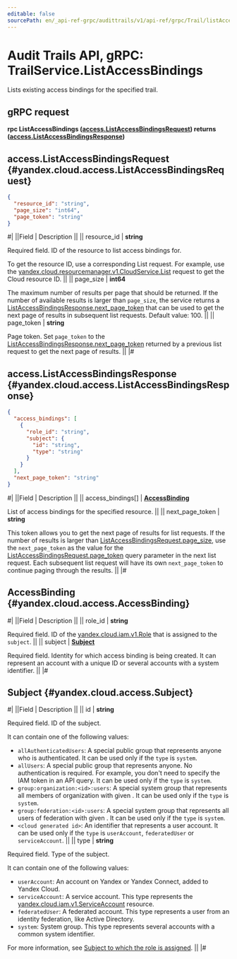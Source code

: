 ```yaml
---
editable: false
sourcePath: en/_api-ref-grpc/audittrails/v1/api-ref/grpc/Trail/listAccessBindings.md
---
```


# Audit Trails API, gRPC: TrailService.ListAccessBindings

Lists existing access bindings for the specified trail.

## gRPC request

**rpc ListAccessBindings ([access.ListAccessBindingsRequest](#yandex.cloud.access.ListAccessBindingsRequest)) returns ([access.ListAccessBindingsResponse](#yandex.cloud.access.ListAccessBindingsResponse))**

## access.ListAccessBindingsRequest {#yandex.cloud.access.ListAccessBindingsRequest}

```json
{
  "resource_id": "string",
  "page_size": "int64",
  "page_token": "string"
}
```

#|
||Field | Description ||
|| resource_id | **string**

Required field. ID of the resource to list access bindings for.

To get the resource ID, use a corresponding List request.
For example, use the [yandex.cloud.resourcemanager.v1.CloudService.List](/docs/resource-manager/api-ref/grpc/Cloud/list#List) request to get the Cloud resource ID. ||
|| page_size | **int64**

The maximum number of results per page that should be returned. If the number of available
results is larger than `page_size`,
the service returns a [ListAccessBindingsResponse.next_page_token](#yandex.cloud.access.ListAccessBindingsResponse)
that can be used to get the next page of results in subsequent list requests.
Default value: 100. ||
|| page_token | **string**

Page token. Set `page_token`
to the [ListAccessBindingsResponse.next_page_token](#yandex.cloud.access.ListAccessBindingsResponse)
returned by a previous list request to get the next page of results. ||
|#

## access.ListAccessBindingsResponse {#yandex.cloud.access.ListAccessBindingsResponse}

```json
{
  "access_bindings": [
    {
      "role_id": "string",
      "subject": {
        "id": "string",
        "type": "string"
      }
    }
  ],
  "next_page_token": "string"
}
```

#|
||Field | Description ||
|| access_bindings[] | **[AccessBinding](#yandex.cloud.access.AccessBinding)**

List of access bindings for the specified resource. ||
|| next_page_token | **string**

This token allows you to get the next page of results for list requests. If the number of results
is larger than [ListAccessBindingsRequest.page_size](#yandex.cloud.access.ListAccessBindingsRequest), use
the `next_page_token` as the value
for the [ListAccessBindingsRequest.page_token](#yandex.cloud.access.ListAccessBindingsRequest) query parameter
in the next list request. Each subsequent list request will have its own
`next_page_token` to continue paging through the results. ||
|#

## AccessBinding {#yandex.cloud.access.AccessBinding}

#|
||Field | Description ||
|| role_id | **string**

Required field. ID of the [yandex.cloud.iam.v1.Role](/docs/iam/api-ref/grpc/Role/get#yandex.cloud.iam.v1.Role) that is assigned to the `subject`. ||
|| subject | **[Subject](#yandex.cloud.access.Subject)**

Required field. Identity for which access binding is being created.
It can represent an account with a unique ID or several accounts with a system identifier. ||
|#

## Subject {#yandex.cloud.access.Subject}

#|
||Field | Description ||
|| id | **string**

Required field. ID of the subject.

It can contain one of the following values:
* `allAuthenticatedUsers`: A special public group that represents anyone
who is authenticated. It can be used only if the `type` is `system`.
* `allUsers`: A special public group that represents anyone. No authentication is required.
For example, you don't need to specify the IAM token in an API query.
It can be used only if the `type` is `system`.
* `group:organization:<id>:users`: A special system group that represents all members of organization
with given <id>. It can be used only if the `type` is `system`.
* `group:federation:<id>:users`: A special system group that represents all users of federation
with given <id>. It can be used only if the `type` is `system`.
* `<cloud generated id>`: An identifier that represents a user account.
It can be used only if the `type` is `userAccount`, `federatedUser` or `serviceAccount`. ||
|| type | **string**

Required field. Type of the subject.

It can contain one of the following values:
* `userAccount`: An account on Yandex or Yandex Connect, added to Yandex Cloud.
* `serviceAccount`: A service account. This type represents the [yandex.cloud.iam.v1.ServiceAccount](/docs/iam/api-ref/grpc/ServiceAccount/get#yandex.cloud.iam.v1.ServiceAccount) resource.
* `federatedUser`: A federated account. This type represents a user from an identity federation, like Active Directory.
* `system`: System group. This type represents several accounts with a common system identifier.

For more information, see [Subject to which the role is assigned](/docs/iam/concepts/access-control/#subject). ||
|#
